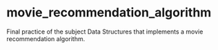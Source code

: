 # movie_recommendation_algorithm
Final practice of the subject Data Structures that implements a movie recommendation algorithm.
